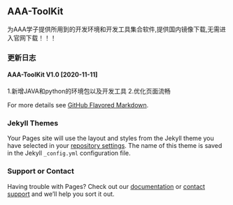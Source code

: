## AAA-ToolKit

为AAA学子提供所用到的开发环境和开发工具集合软件,提供国内镜像下载,无需进入官网下载！！！

### 更新日志
#### AAA-ToolKit V1.0 [2020-11-11]
1.新增JAVA和python的环境包以及开发工具
2.优化页面流畅

For more details see [GitHub Flavored Markdown](https://guides.github.com/features/mastering-markdown/).

### Jekyll Themes

Your Pages site will use the layout and styles from the Jekyll theme you have selected in your [repository settings](https://github.com/fxboy/aaasoft/settings). The name of this theme is saved in the Jekyll `_config.yml` configuration file.

### Support or Contact

Having trouble with Pages? Check out our [documentation](https://docs.github.com/categories/github-pages-basics/) or [contact support](https://github.com/contact) and we’ll help you sort it out.
